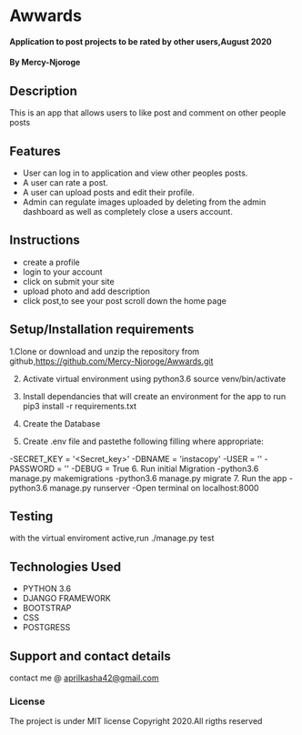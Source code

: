 # Awwards
#### Application to post projects to be rated by other users,August 2020 
#### By **Mercy-Njoroge**

## Description
This is an app that allows users to like post and comment on other people posts

## Features
* User can log in to application and view other peoples posts.
* A user can rate a post.
* A user can upload posts and edit their profile.
* Admin can regulate images uploaded by deleting from the admin dashboard as well as completely close a users account.

## Instructions
- create a profile
- login to your account
- click on submit your site
- upload photo and add description
- click post,to see your post scroll down the home page

## Setup/Installation requirements
1.Clone or download and unzip the repository from github,https://github.com/Mercy-Njoroge/Awwards.git

2. Activate virtual environment using python3.6 source venv/bin/activate

3. Install dependancies that will create an environment for the app to run pip3 install -r requirements.txt
4. Create the Database
5. Create .env file and pastethe following filling where appropriate:

-SECRET_KEY = '<Secret_key>'
-DBNAME = 'instacopy'
-USER = '<Username>'
-PASSWORD = '<password>'
-DEBUG = True
6. Run initial Migration
-python3.6 manage.py makemigrations
-python3.6 manage.py migrate
7. Run the app
-python3.6 manage.py runserver
-Open terminal on localhost:8000


 ## Testing
 with the virtual enviroment active,run  ./manage.py test


## Technologies Used
* PYTHON 3.6
* DJANGO FRAMEWORK
* BOOTSTRAP
* CSS
* POSTGRESS

## Support and contact details
contact me @ aprilkasha42@gmail.com
### License
The project is under MIT license
Copyright 2020.All rigths reserved
  